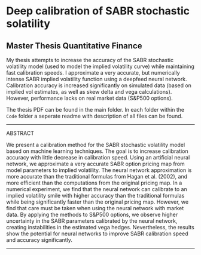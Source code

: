 # Deep calibration of SABR stochastic solatility
Master Thesis Quantitative Finance
--------------------------------------------

My thesis attempts to increase the accuracy of the SABR stochastic volatility model (used to model the implied volatility curve) while maintaining fast calibration speeds. I approximate a very accurate, but numerically intense SABR implied volatility function using a deepfeed neural network. Calibration accuracy is increased significantly on simulated data (based on implied vol estimates, as well as skew delta and vega calculations). However, performance lacks on real market data (S&P500 options). 

The thesis PDF can be found in the main folder. In each folder within the `Code` folder a seperate readme with description of all files can be found. 

--------------------------------------------

ABSTRACT

We present a calibration method for the SABR stochastic volatility model based on machine learning
techniques. The goal is to increase calibration accuracy with little decrease in calibration speed.
Using an artificial neural network, we approximate a very accurate SABR option pricing map from
model parameters to implied volatility. The neural network approximation is more accurate than
the traditional formulas from Hagan et al. (2002), and more efficient than the computations from the
original pricing map. In a numerical experiment, we find that the neural network can calibrate to an
implied volatility smile with higher accuracy than the traditional formulas while being significantly
faster than the original pricing map. However, we find that care must be taken when using the
neural network with market data. By applying the methods to S&P500 options, we observe higher
uncertainty in the SABR parameters calibrated by the neural network, creating instabilities in the
estimated vega hedges. Nevertheless, the results show the potential for neural networks to improve
SABR calibration speed and accuracy significantly.

--------------------------------------------


